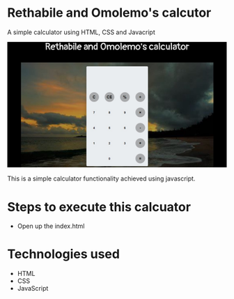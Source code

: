 <h1> Rethabile and Omolemo's calcutor</h1>
<p>A simple calculator using HTML, CSS and Javacript</p>
<img src="snap.jpg" alt="Snapshot">
<p>This is a simple calculator functionality achieved using javascript.</p>
<h1>Steps to execute this calcuator</h1>
<ul>
    <li>Open up the index.html</li>
</ul>
<h1>Technologies used</h1>
<ul>
    <li>HTML</li>
    <li>CSS</li>
    <li>JavaScript</li>
</ul>
